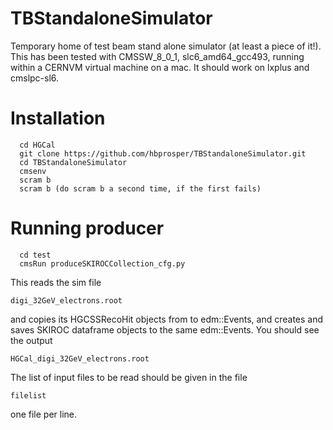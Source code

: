 # TBStandaloneSimulator
Temporary home of test beam stand alone simulator (at least a piece of it!). This has been tested with CMSSW_8_0_1, slc6_amd64_gcc493, running within a CERNVM virtual machine on a mac. It should work on lxplus and cmslpc-sl6.

# Installation
```linux
  cd HGCal
  git clone https://github.com/hbprosper/TBStandaloneSimulator.git
  cd TBStandaloneSimulator
  cmsenv
  scram b
  scram b (do scram b a second time, if the first fails)
```
# Running producer
```linux
  cd test
  cmsRun produceSKIROCCollection_cfg.py
```
This reads the sim file 
```linux
digi_32GeV_electrons.root 
```
and copies its HGCSSRecoHit objects from to edm::Events, and creates and saves SKIROC dataframe objects to the same edm::Events. You should see the output
```linux
HGCal_digi_32GeV_electrons.root 
```
The list of input files to be read should be given in the file 
```linux
filelist
```
one file per line. 

